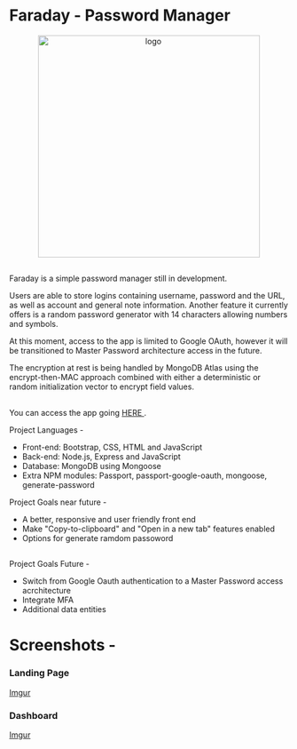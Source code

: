 # Faraday - Password Manager

<p align="center">
    <img
      alt="logo"
      src="https://i.imgur.com/0LXGsFX.png"
      width="400"
    />
</p>

##

Faraday is a simple password manager still in development. 

Users are able to store logins containing username, password and the URL, as well as account and general note information. Another feature it currently offers is a random password generator with 14 characters allowing numbers and symbols.

At this moment, access to the app is limited to Google OAuth, however it will be transitioned to Master Password architecture access in the future.

The encryption at rest is being handled by MongoDB Atlas using the encrypt-then-MAC approach combined with either a deterministic or random initialization vector to encrypt field values.

##

You can access the app going  <a href="https://faraday-password-manager.herokuapp.com/"> HERE </a>.

Project Languages -

- Front-end: Bootstrap, CSS, HTML and JavaScript
- Back-end: Node.js, Express and JavaScript
- Database: MongoDB using Mongoose
- Extra NPM modules: Passport, passport-google-oauth, mongoose, generate-password 

Project Goals near future -

- A better, responsive and user friendly front end
- Make "Copy-to-clipboard" and "Open in a new tab" features enabled
- Options for generate ramdom passoword

##

Project Goals Future -

- Switch from Google Oauth authentication to a Master Password access acrchitecture
- Integrate MFA
- Additional data entities

##

# Screenshots -

### Landing Page

[Imgur](https://i.imgur.com/Ls0hp3m.png) 

### Dashboard

[Imgur](https://i.imgur.com/taU6SaJ.png)